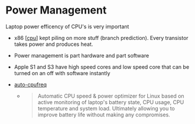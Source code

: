 Power Management
================

Laptop power efficency of CPU's is very important

* x86 [[cpu]] kept piling on more stuff (branch prediction). Every transistor takes power and produces heat.
* Power management is part hardware and part software

* Apple S1 and S3 have high speed cores and low speed core that can be turned on an off with software instantly

* [auto-cpufreq](https://github.com/AdnanHodzic/auto-cpufreq)
    * > Automatic CPU speed & power optimizer for Linux based on active monitoring of laptop's battery state, CPU usage, CPU temperature and system load. Ultimately allowing you to improve battery life without making any compromises.

[//begin]: # "Autogenerated link references for markdown compatibility"
[cpu]: ../../../../../../c:/Users/ac954/code/mapOfComputing/computing/cpu.md "CPU"
[//end]: # "Autogenerated link references"